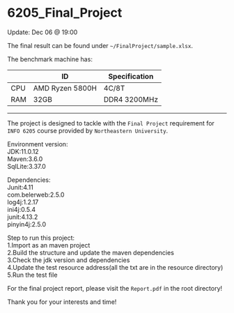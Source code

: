 # 6205_Final_Project
Update: Dec 06 @ 19:00

The final result can be found under `~/FinalProject/sample.xlsx`.

The benchmark machine has:

|      | ID              | Specification |
| ---- | --------------- | ------------- |
| CPU  | AMD Ryzen 5800H | 4C/8T         |
| RAM  | 32GB            | DDR4 3200MHz  |



---

The project is designed to tackle with the `Final Project` requirement for `INFO 6205` course provided by `Northeastern University`.

Environment version:</br>
JDK:11.0.12</br>
Maven:3.6.0</br>
SqlLite:3.37.0</br>

Dependencies:</br>
Junit:4.11</br>
com.belerweb:2.5.0</br>
log4j:1.2.17</br>
ini4j:0.5.4</br>
junit:4.13.2</br>
pinyin4j:2.5.0</br>

Step to run this project:</br>
1.Import as an maven project</br>
2.Build the structure and update the maven dependencies</br>
3.Check the jdk version and dependencies</br>
4.Update the test resource address(all the txt are in the resource directory)</br>
5.Run the test file</br>

For the final project report, please visit the `Report.pdf` in the root directory!

Thank you for your interests and time!

